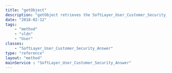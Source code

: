 ```yaml
---
title: "getObject"
description: "getObject retrieves the SoftLayer_User_Customer_Security_Answer object whose ID number corresponds to the ID number of the init parameter passed to the SoftLayer_User_Customer_Security_Answer service. "
date: "2018-02-12"
tags:
    - "method"
    - "sldn"
    - "User"
classes:
    - "SoftLayer_User_Customer_Security_Answer"
type: "reference"
layout: "method"
mainService : "SoftLayer_User_Customer_Security_Answer"
---
```

